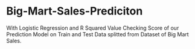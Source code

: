 # Big-Mart-Sales-Prediciton
With Logistic Regression and R Squared Value Checking Score of our Prediction Model on Train and Test Data splitted from Dataset of Big Mart Sales.
